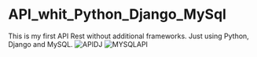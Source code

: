 # API_whit_Python_Django_MySql
This is my first API Rest without additional frameworks. Just using Python, Django and MySQL.
![APIDJ](https://user-images.githubusercontent.com/98667503/184510805-d85b5a61-7cdf-41c2-bacf-2ca3c6a7a9ec.PNG)
![MYSQLAPI](https://user-images.githubusercontent.com/98667503/184510806-00466fc3-1492-4214-af7b-5073e2c4ea73.PNG)
